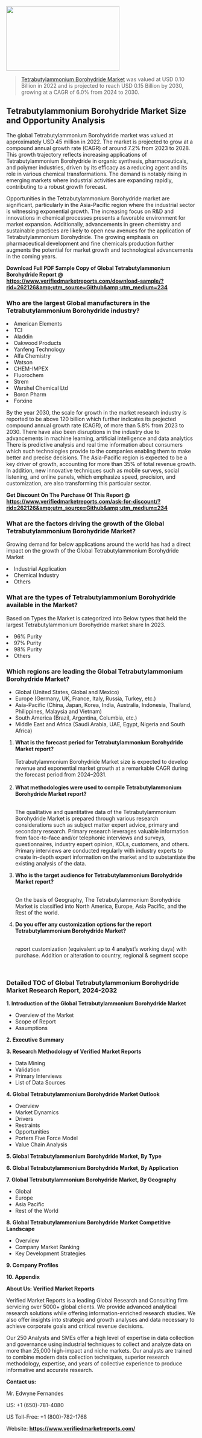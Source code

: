 
<img src="https://ffe5etoiles.com/wp-content/uploads/2024/12/MST1-300x171.png" alt="" width="300" height="171" class="alignnone size-medium wp-image-20088" /><blockquote><p><p><a href="https://www.verifiedmarketreports.com/download-sample/?rid=262126&utm_source=Github&utm_medium=234" target="_blank">Tetrabutylammonium Borohydride Market</a> was valued at USD 0.10 Billion in 2022 and is projected to reach USD 0.15 Billion by 2030, growing at a CAGR of 6.0% from 2024 to 2030.</p></blockquote><p><h2>Tetrabutylammonium Borohydride Market Size and Opportunity Analysis</h2><p>The global Tetrabutylammonium Borohydride market was valued at approximately USD 45 million in 2022. The market is projected to grow at a compound annual growth rate (CAGR) of around 7.2% from 2023 to 2028. This growth trajectory reflects increasing applications of Tetrabutylammonium Borohydride in organic synthesis, pharmaceuticals, and polymer industries, driven by its efficacy as a reducing agent and its role in various chemical transformations. The demand is notably rising in emerging markets where industrial activities are expanding rapidly, contributing to a robust growth forecast.</p><p>Opportunities in the Tetrabutylammonium Borohydride market are significant, particularly in the Asia-Pacific region where the industrial sector is witnessing exponential growth. The increasing focus on R&D and innovations in chemical processes presents a favorable environment for market expansion. Additionally, advancements in green chemistry and sustainable practices are likely to open new avenues for the application of Tetrabutylammonium Borohydride. The growing emphasis on pharmaceutical development and fine chemicals production further augments the potential for market growth and technological advancements in the coming years.</p></p><p class=""><strong>Download Full PDF Sample Copy of Global Tetrabutylammonium Borohydride Report @ <a href="https://www.verifiedmarketreports.com/download-sample/?rid=262126&amp;utm_source=Github&amp;utm_medium=234" target="_blank">https://www.verifiedmarketreports.com/download-sample/?rid=262126&amp;utm_source=Github&amp;utm_medium=234</a></strong></p><h3 id="" class="">Who are the largest Global manufacturers in the Tetrabutylammonium Borohydride industry?</h3><p><li>American Elements</li><li> TCI</li><li> Aladdin</li><li> Oakwood Products</li><li> Yanfeng Technology</li><li> Alfa Chemistry</li><li> Watson</li><li> CHEM-IMPEX</li><li> Fluorochem</li><li> Strem</li><li> Warshel Chemical Ltd</li><li> Boron Pharm</li><li> Forxine</li></p><div class=""><div class="" dir="" data-message-author-role="" data-message-id="" data-message-model-slug=""><div class=""><div class=""><div class=""><div class="" dir="" data-message-author-role="" data-message-id="" data-message-model-slug=""><div class=""><div class=""><p>By the year 2030, the scale for growth in the market research industry is reported to be above 120 billion which further indicates its projected compound annual growth rate (CAGR), of more than 5.8% from 2023 to 2030. There have also been disruptions in the industry due to advancements in machine learning, artificial intelligence and data analytics There is predictive analysis and real time information about consumers which such technologies provide to the companies enabling them to make better and precise decisions. The Asia-Pacific region is expected to be a key driver of growth, accounting for more than 35% of total revenue growth. In addition, new innovative techniques such as mobile surveys, social listening, and online panels, which emphasize speed, precision, and customization, are also transforming this particular sector.</p><p><strong>Get Discount On The Purchase Of This Report @&nbsp; <a href="https://www.verifiedmarketreports.com/ask-for-discount/?rid=262126&amp;utm_source=Github&amp;utm_medium=234" target="_blank">https://www.verifiedmarketreports.com/ask-for-discount/?rid=262126&amp;utm_source=Github&amp;utm_medium=234</a></strong></p></div></div></div></div></div></div></div></div><h3 id="" class="">What are the factors driving the growth of the Global Tetrabutylammonium Borohydride Market?</h3><p id="" class="">Growing demand for below applications around the world has had a direct impact on the growth of the Global Tetrabutylammonium Borohydride Market</p><p id="" class=""><li>Industrial Application</li><li> Chemical Industry</li><li> Others</li></p><h3 id="" class="">What are the types of Tetrabutylammonium Borohydride available in the Market?</h3><p id="" class="">Based on Types the Market is categorized into Below types that held the largest Tetrabutylammonium Borohydride market share In 2023.</p><p id="" class=""><li>96% Purity</li><li> 97% Purity</li><li> 98% Purity</li><li> Others</li></p><h3 id="" class="">Which regions are leading the Global Tetrabutylammonium Borohydride Market?</h3><ul><li>Global (United States, Global and Mexico)</li><li>Europe (Germany, UK, France, Italy, Russia, Turkey, etc.)</li><li>Asia-Pacific (China, Japan, Korea, India, Australia, Indonesia, Thailand, Philippines, Malaysia and Vietnam)</li><li>South America (Brazil, Argentina, Columbia, etc.)</li><li>Middle East and Africa (Saudi Arabia, UAE, Egypt, Nigeria and South Africa)</li></ul><p><ol><li><strong>What is the forecast period for Tetrabutylammonium Borohydride Market report?<br /></strong><br /><span data-sheets-root="1" data-sheets-value="{&quot;1&quot;:2,&quot;2&quot;:&quot;XXXX size is expected to develop revenue and exponential market growth at a remarkable CAGR during the forecast period from 2024&ndash;2030.&quot;}" data-sheets-userformat="{&quot;2&quot;:12674,&quot;4&quot;:{&quot;1&quot;:2,&quot;2&quot;:16776960},&quot;10&quot;:2,&quot;11&quot;:0,&quot;15&quot;:&quot;Arial&quot;,&quot;16&quot;:12}">Tetrabutylammonium Borohydride Market size is expected to develop revenue and exponential market growth at a remarkable CAGR during the forecast period from 2024&ndash;2031.</span><br /><br /></li><li><strong>What methodologies were used to compile Tetrabutylammonium Borohydride Market report?<br /><br /></strong><p>The qualitative and quantitative data of the&nbsp;Tetrabutylammonium Borohydride Market is prepared through various research considerations such as subject matter expert advice, primary and secondary research. Primary research leverages valuable information from face-to-face and/or telephonic interviews and surveys, questionnaires, industry expert opinion, KOLs, customers, and others. Primary interviews are conducted regularly with industry experts to create in-depth expert information on the market and to substantiate the existing analysis of the data.&nbsp;</p></li><li><strong>Who is the target audience for Tetrabutylammonium Borohydride Market report?<br /><br /></strong><p>On the basis of Geography, The&nbsp;Tetrabutylammonium Borohydride Market is classified into North America, Europe, Asia Pacific, and the Rest of the world.</p></li><li><strong>Do you offer any customization options for the report Tetrabutylammonium Borohydride Market?<br /><br /></strong><p>report customization (equivalent up to 4 analyst&rsquo;s working days) with purchase. Addition or alteration to country, regional &amp; segment scope</p><p>&nbsp;</p></li></ol></p><h3 id="" class="">Detailed TOC of Global Tetrabutylammonium Borohydride Market Research Report, 2024-2032</h3><p id="" class=""><strong>1. Introduction of the Global Tetrabutylammonium Borohydride Market</strong></p><ul><li>Overview of the Market</li><li>Scope of Report</li><li>Assumptions</li></ul><p id="" class=""><strong>2. Executive Summary</strong></p><p id="" class=""><strong>3. Research Methodology of&nbsp;Verified Market Reports</strong></p><ul><li>Data Mining</li><li>Validation</li><li>Primary Interviews</li><li>List of Data Sources</li></ul><p id="" class=""><strong>4. Global Tetrabutylammonium Borohydride Market Outlook</strong></p><ul><li>Overview</li><li>Market Dynamics</li><li>Drivers</li><li>Restraints</li><li>Opportunities</li><li>Porters Five Force Model</li><li>Value Chain Analysis</li></ul><p id="" class=""><strong>5. Global Tetrabutylammonium Borohydride Market, By&nbsp;Type</strong></p><p id="" class=""><strong>6. Global Tetrabutylammonium Borohydride Market, By Application</strong></p><p id="" class=""><strong>7. Global Tetrabutylammonium Borohydride Market, By Geography</strong></p><ul><li>Global</li><li>Europe</li><li>Asia Pacific</li><li>Rest of the World</li></ul><p id="" class=""><strong>8. Global Tetrabutylammonium Borohydride Market Competitive Landscape</strong></p><ul><li>Overview</li><li>Company Market Ranking</li><li>Key Development Strategies</li></ul><p id="" class=""><strong>9. Company Profiles</strong></p><p id="" class=""><strong>10. Appendix</strong></p><p id="" class=""><strong>About Us: Verified Market Reports</strong></p><p id="" class="">Verified Market Reports is a leading Global Research and Consulting firm servicing over 5000+ global clients. We provide advanced analytical research solutions while offering information-enriched research studies. We also offer insights into strategic and growth analyses and data necessary to achieve corporate goals and critical revenue decisions.</p><p id="" class="">Our 250 Analysts and SMEs offer a high level of expertise in data collection and governance using industrial techniques to collect and analyze data on more than 25,000 high-impact and niche markets. Our analysts are trained to combine modern data collection techniques, superior research methodology, expertise, and years of collective experience to produce informative and accurate research.</p><p id="" class=""><strong>Contact us:</strong></p><p id="" class="">Mr. Edwyne Fernandes</p><p id="" class="">US: +1 (650)-781-4080</p><p id="" class="">US Toll-Free: +1 (800)-782-1768</p><p id="" class="">Website: <a target="" data-test-app-aware-link=""><strong>https://www.verifiedmarketreports.com/</strong></a></p>
